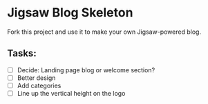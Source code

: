 # Jigsaw Blog Skeleton

Fork this project and use it to make your own Jigsaw-powered blog.


## Tasks:
- [ ] Decide: Landing page blog or welcome section?
- [ ] Better design
- [ ] Add categories
- [ ] Line up the vertical height on the logo
